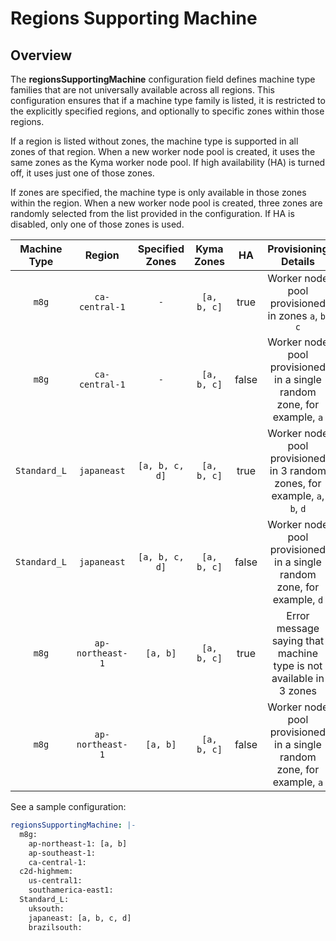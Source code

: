 # Regions Supporting Machine

## Overview

The **regionsSupportingMachine** configuration field defines machine type families that are not universally available across all regions. 
This configuration ensures that if a machine type family is listed, it is restricted to the explicitly specified regions, and optionally to specific zones within those regions.

If a region is listed without zones, the machine type is supported in all zones of that region.
When a new worker node pool is created, it uses the same zones as the Kyma worker node pool. If high availability (HA) is turned off, it uses just one of those zones.

If zones are specified, the machine type is only available in those zones within the region.
When a new worker node pool is created, three zones are randomly selected from the list provided in the configuration. If HA is disabled, only one of those zones is used.

| **Machine Type** |    **Region**    | **Specified Zones** | **Kyma Zones** | **HA** |                          **Provisioning Details**                          |
|:----------------:|:----------------:|:-------------------:|:--------------:|:------:|:--------------------------------------------------------------------------:|
|      `m8g`       |  `ca-central-1`  |         `-`         |  `[a, b, c]`   |  true  |            Worker node pool provisioned in zones `a`, `b`, `c`             |
|      `m8g`       |  `ca-central-1`  |         `-`         |  `[a, b, c]`   | false  |   Worker node pool provisioned in a single random zone, for example, `a`   |
|   `Standard_L`   |   `japaneast`    |   `[a, b, c, d]`    |  `[a, b, c]`   |  true  | Worker node pool provisioned in 3 random zones, for example, `a`, `b`, `d` |
|   `Standard_L`   |   `japaneast`    |   `[a, b, c, d]`    |  `[a, b, c]`   | false  |   Worker node pool provisioned in a single random zone, for example, `d`   |
|      `m8g`       | `ap-northeast-1` |      `[a, b]`       |  `[a, b, c]`   |  true  |     Error message saying that machine type is not available in 3 zones     |
|      `m8g`       | `ap-northeast-1` |      `[a, b]`       |  `[a, b, c]`   | false  |   Worker node pool provisioned in a single random zone, for example, `a`   |

See a sample configuration:

```yaml
regionsSupportingMachine: |-
  m8g:
    ap-northeast-1: [a, b]
    ap-southeast-1:
    ca-central-1:
  c2d-highmem:
    us-central1:
    southamerica-east1:
  Standard_L:
    uksouth:
    japaneast: [a, b, c, d]
    brazilsouth:
```
